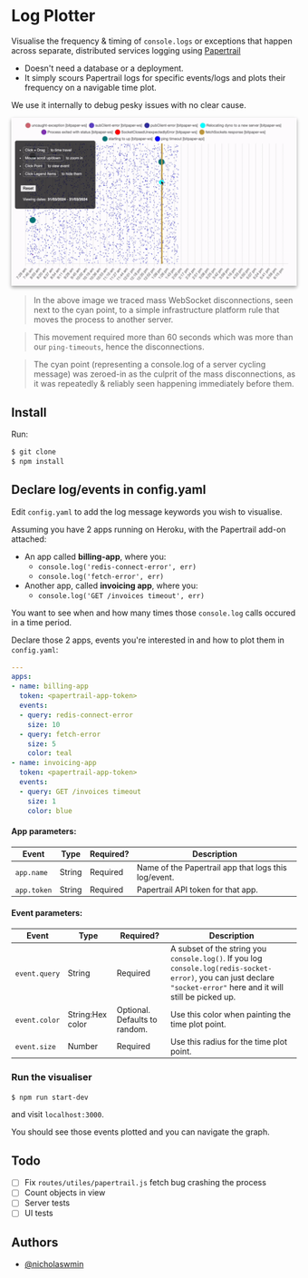 # Log Plotter

Visualise the frequency & timing of `console.logs` or exceptions
that happen across separate, distributed services logging using [Papertrail][pt]

- Doesn't need a database or a deployment.  
- It simply scours Papertrail logs for specific events/logs and plots their
  frequency on a navigable time plot.

We use it internally to debug pesky issues with no clear cause.

<p align="center">
  <img
  alt="Running time plot showing a suspected cause of high-frequency disconnections" src="images/demo.gif"
  style="box-shadow: 0 3px 6px rgba(0,0,0,0.16), 0 3px 6px rgba(0,0,0,0.23);">
</p>

> In the above image we traced mass WebSocket disconnections,
seen next to the cyan point, to a simple infrastructure platform rule that moves
the process to another server.

> This movement required more than 60 seconds which was more than our
`ping-timeouts`, hence the disconnections.

> The cyan point (representing a console.log of a server cycling message)
was zeroed-in as the culprit of the mass disconnections, as it was repeatedly &
reliably seen happening immediately before them.


## Install

Run:

```bash
$ git clone
$ npm install
```

## Declare log/events in config.yaml

Edit `config.yaml` to add the log message keywords you wish to visualise.   

Assuming you have 2 apps running on Heroku, with the Papertrail add-on attached:

- An app called **billing-app**, where you:
  - `console.log('redis-connect-error', err)`
  - `console.log('fetch-error', err)`
- Another app, called **invoicing app**, where you:
  - `console.log('GET /invoices timeout', err)`

You want to see when and how many times those `console.log` calls occured in
a time period.   

Declare those 2 apps, events you're interested in and how to plot them in
`config.yaml`:

```yaml
---
apps:
- name: billing-app
  token: <papertrail-app-token>
  events:
  - query: redis-connect-error
    size: 10
  - query: fetch-error
    size: 5
    color: teal
- name: invoicing-app
  token: <papertrail-app-token>
  events:
  - query: GET /invoices timeout
    size: 1
    color: blue
```

#### App parameters:

| Event | Type | Required? | Description |
|---|---|---|---|
| `app.name` | String | Required | Name of the Papertrail app that logs this log/event. |
| `app.token` | String | Required | Papertrail API token for that app. |

#### Event parameters:

| Event | Type | Required? | Description |
|---|---|---|---|
| `event.query` | String | Required | A subset of the string you `console.log()`.    If you log `console.log(redis-socket-error)`,  you can just declare `"socket-error"` here and it will still be picked up. |
| `event.color` | String:Hex color | Optional.  Defaults to random. | Use this color when painting the time plot point. |
| `event.size` | Number | Required | Use this radius for the time plot point. |



### Run the visualiser

```bash
$ npm run start-dev
```  

and visit `localhost:3000`.

You should see those events plotted and you can navigate the graph.

## Todo

- [ ] Fix `routes/utiles/papertrail.js` fetch bug crashing the process
- [ ] Count objects in view
- [ ] Server tests
- [ ] UI tests

## Authors

- [@nicholaswmin](https://github.com/nicholaswmin)

[pt]: https://www.papertrail.com/
